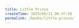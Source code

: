 ```yaml
---
title: Little Prince
createTime: 2025/05/11 06:37:58
permalink: /books/little-prince/
---
```


<Reading 
:bookId="1"
:chapterNum="27"
/>